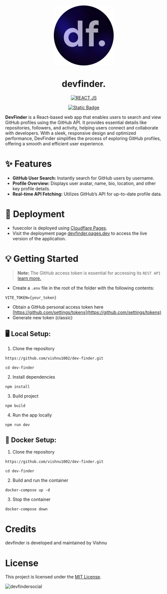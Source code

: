 <p align="center"><img src="https://github.com/vishnu1002/dev-finder/blob/main/public/icons/android-icon-192x192.png" alt="FuseColor Logo"></p>
<h1 align="center">devfinder.</h1>

<div align="center">
  
  <a href="https://react.dev/">![REACT JS](https://img.shields.io/badge/react-%2320232a.svg?style=for-the-badge&logo=react&logoColor=%2361DAFB)</a>
  
</div>

<div align="center">
  
  <a href="">[![Static Badge](https://img.shields.io/badge/Licence-MIT-%23CA0404?style=flat-square&logo=mit&logoColor=white)](https://choosealicense.com/licenses/mit/)</a>
  
</div>

**DevFinder** is a React-based web app that enables users to search and view GitHub profiles using the GitHub API. It provides essential details like repositories, followers, and activity, helping users connect and collaborate with developers. With a sleek, responsive design and optimized performance, DevFinder simplifies the process of exploring GitHub profiles, offering a smooth and efficient user experience.

# ✨ Features

- **GitHub User Search:** Instantly search for GitHub users by username.
- **Profile Overview:** Displays user avatar, name, bio, location, and other key profile details.
- **Real-time API Fetching:** Utilizes GitHub’s API for up-to-date profile data.

# 🚀 Deployment
- fusecolor is deployed using [Cloudflare Pages](https://pages.cloudflare.com/). 
- Visit the deployment page [devfinder.pages.dev](https://thedevfinder.pages.dev/) to access the live version of the application.

# 💡 Getting Started

> **Note:** The GitHub access token is essential for accessing its `REST API` [learn more.](https://docs.github.com/en/rest)
- Create a `.env` file in the root of the folder with the following contents:
```
VITE_TOKEN={your_token}
```
- Obtain a GitHub personal access token here [https://github.com/settings/tokens](https://github.com/settings/tokens)
- Generate new token (classic)

## 🖥️ Local Setup:

1. Clone the repository
```
https://github.com/vishnu1002/dev-finder.git
```
```
cd dev-finder
```
2. Install dependencies
````
npm install
````
3. Build project
```
npm build
```
4. Run the app locally
```
npm run dev
```

## 🐳 Docker Setup:

1. Clone the repository
```
https://github.com/vishnu1002/dev-finder.git
```
```
cd dev-finder
```
2. Build and run the container
```
docker-compose up -d
```
3. Stop the container
```
docker-compose down
```


# Credits
devfinder is developed and maintained by Vishnu

# License
This project is licensed under the [MIT License](https://choosealicense.com/licenses/mit/).

![devfindersocial](https://github.com/user-attachments/assets/8502ab04-8bda-49d6-835c-aadc1df1e844)


